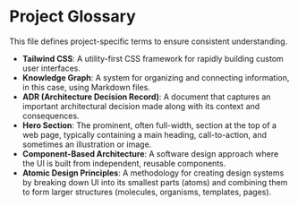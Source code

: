 # Project Glossary

This file defines project-specific terms to ensure consistent understanding.

*   **Tailwind CSS**: A utility-first CSS framework for rapidly building custom user interfaces.
*   **Knowledge Graph**: A system for organizing and connecting information, in this case, using Markdown files.
*   **ADR (Architecture Decision Record)**: A document that captures an important architectural decision made along with its context and consequences.
*   **Hero Section**: The prominent, often full-width, section at the top of a web page, typically containing a main heading, call-to-action, and sometimes an illustration or image.
*   **Component-Based Architecture**: A software design approach where the UI is built from independent, reusable components.
*   **Atomic Design Principles**: A methodology for creating design systems by breaking down UI into its smallest parts (atoms) and combining them to form larger structures (molecules, organisms, templates, pages).